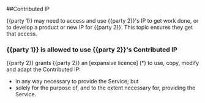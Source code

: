 ##Contributed IP

{{party 1}} may need to access and use {{party 2}}'s IP to get work done, or to develop a product or new IP for {{party 2}}. This topic ensures they get that access.

### {{party 1}} is allowed to use {{party 2}}'s Contributed IP

{{party 2}} grants {{party 2}} an [expansive licence] (*) to use, copy, modify and adapt the Contributed IP:
- in any way necessary to provide the Service; but
- solely for the purpose of, and to the extent necessary for, providing the Service. 

